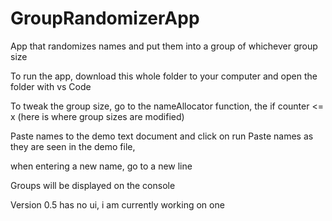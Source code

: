 # GroupRandomizerApp
App that randomizes names and put them into a group of whichever group size

To run the app, download this whole folder to your computer and open the folder with vs Code

To tweak the group size, go to the nameAllocator function, the if counter <= x (here is where group sizes are modified)

Paste names to the demo text document and click on run
Paste names as they are seen in the demo file,

when entering a new name, go to a new line

Groups will be displayed on the console

Version 0.5 has no ui, i am currently working on one
